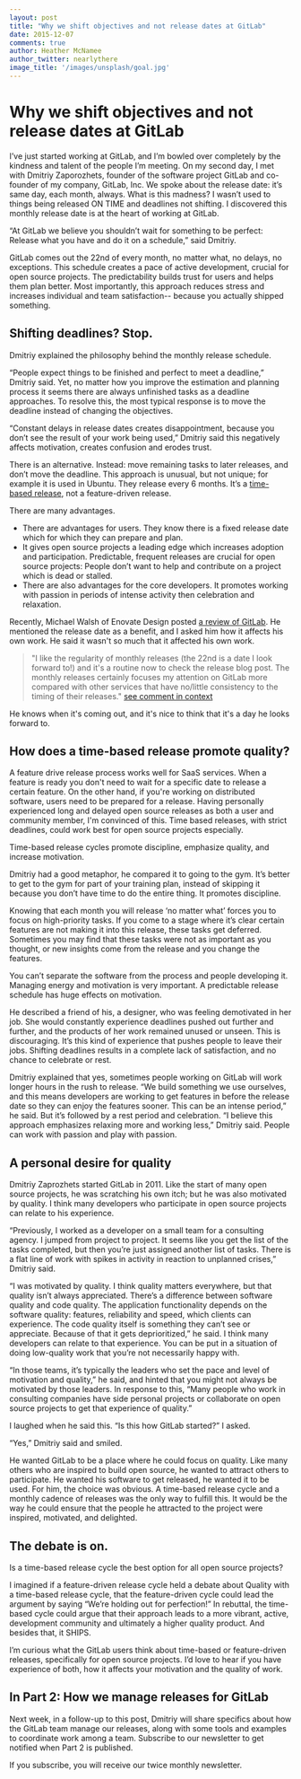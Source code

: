 ```yaml
---
layout: post
title: "Why we shift objectives and not release dates at GitLab"
date: 2015-12-07
comments: true
author: Heather McNamee
author_twitter: nearlythere
image_title: '/images/unsplash/goal.jpg'
---
```


# Why we shift objectives and not release dates at GitLab

I’ve just started working at GitLab, and I’m bowled over completely by the kindness and talent of the people I’m meeting. On my second day, I met with Dmitriy Zaporozhets, founder of the software project GitLab and co-founder of my company, GitLab, Inc. We spoke about the release date: it’s same day, each month, always. What is this madness? I wasn’t used to things being released ON TIME and deadlines not shifting. I discovered this monthly release date is at the heart of working at GitLab. 

“At GitLab we believe you shouldn’t wait for something to be perfect: Release what you have and do it on a schedule,” said Dmitriy. 

<!-- more -->

GitLab comes out the 22nd of every month, no matter what, no delays, no exceptions. This schedule creates a pace of active development, crucial for open source projects. The predictability builds trust for users and helps them plan better. Most importantly, this approach reduces stress and increases individual and team satisfaction-- because you actually shipped something. 

## Shifting deadlines? Stop. 

Dmitriy explained the philosophy behind the monthly release schedule. 

“People expect things to be finished and perfect to meet a deadline,” Dmitriy said. Yet, no matter how you improve the estimation and planning process it seems there are always unfinished tasks as a deadline approaches. To resolve this, the most typical response is to move the deadline instead of changing the objectives. 

“Constant delays in release dates creates disappointment, because you don’t see the result of your work being used,” Dmitriy said this negatively affects motivation, creates confusion and erodes trust. 

There is an alternative. Instead: move remaining tasks to later releases, and don’t move the deadline. This approach is unusual, but not unique; for example it is used in Ubuntu. They release every 6 months. It’s a [time-based release](https://wiki.ubuntu.com/TimeBasedReleases), not a feature-driven release. 

There are many advantages. 

 * There are advantages for users. They know there is a fixed release date which for which they can prepare and plan. 
* It gives open source projects a leading edge which increases adoption and participation. Predictable, frequent releases are crucial for open source projects: People don’t want to help and contribute on a project which is dead or stalled.
* There are also advantages for the core developers. It promotes working with passion in periods of intense activity then celebration and relaxation. 

Recently, Michael Walsh of Enovate Design posted [a review of GitLab](https://www.enovate.co.uk/web-design-blog/2015/11/25/gitlab-review/). He mentioned the release date as a benefit, and I asked him how it affects his own work. He said it wasn't so much that it affected his own work. 

> "I like the regularity of monthly releases (the 22nd is a date I look forward to!) and it's a routine now to check the release blog post. The monthly releases certainly focuses my attention on GitLab more compared with other services that have no/little consistency to the timing of their releases." [see comment in context](https://www.enovate.co.uk/web-design-blog/2015/11/25/gitlab-review/#comment-2379718375)

He knows when it's coming out, and it's nice to think that it's a day he looks forward to.

## How does a time-based release promote quality?

A feature drive release process works well for SaaS services. When a feature is ready you don't need to wait for a specific date to release a certain feature. On the other hand, if you're working on distributed software, users need to be prepared for a release. Having personally experienced long and delayed open source releases as both a user and community member, I'm convinced of this. Time based releases, with strict deadlines, could work best for open source projects especially. 

Time-based release cycles promote discipline, emphasize quality, and increase motivation. 

Dmitriy had a good metaphor, he compared it to going to the gym. It’s better to get to the gym for part of your training plan, instead of skipping it because you don’t have time to do the entire thing. It promotes discipline.

Knowing that each month you will release ‘no matter what’ forces you to focus on high-priority tasks. If you come to a stage where it’s clear certain features are not making it into this release, these tasks get deferred. Sometimes you may find that these tasks were not as important as you thought, or new insights come from the release and you change the features. 

You can’t separate the software from the process and people developing it. Managing energy and motivation is very important. A predictable release schedule has huge effects on motivation. 

He described a friend of his, a designer, who was feeling demotivated in her job. She would constantly experience deadlines pushed out further and further, and the products of her work remained unused or unseen. This is discouraging. It’s this kind of experience that pushes people to leave their jobs. Shifting deadlines results in a complete lack of satisfaction, and no chance to celebrate or rest. 

Dmitriy explained that yes, sometimes people working on GitLab will work longer hours in the rush to release. “We build something we use ourselves, and this means developers are working to get features in before the release date so they can enjoy the features sooner. This can be an intense period,” he said. But it’s followed by a rest period and celebration. “I believe this approach emphasizes relaxing more and working less,” Dmitriy said. People can work with passion and play with passion. 

## A personal desire for quality

Dmitriy Zaprozhets started GitLab in 2011. Like the start of many open source projects, he was scratching his own itch; but he was also motivated by quality. I think many developers who participate in open source projects can relate to his experience. 

“Previously, I worked as a developer on a small team for a consulting agency. I jumped from project to project. It seems like you get the list of the tasks completed, but then you’re just assigned another list of tasks. There is a flat line of work with spikes in activity in reaction to unplanned crises,” Dmitriy said. 

“I was motivated by quality. I think quality matters everywhere, but that quality isn’t always appreciated. There’s a difference between software quality and code quality. The application functionality depends on the software quality: features, reliability and speed, which clients can experience. The code quality itself is something they can’t see or appreciate. Because of that it gets deprioritized,” he said. I think many developers can relate to that experience. You can be put in a situation of doing low-quality work that you’re not necessarily happy with.

“In those teams, it’s typically the leaders who set the pace and level of motivation and quality,” he said, and hinted that you might not always be motivated by those leaders. In response to this, “Many people who work in consulting companies have side personal projects or collaborate on open source projects to get that experience of quality.” 

I laughed when he said this. “Is this how GitLab started?” I asked. 

“Yes,” Dmitriy said and smiled. 

He wanted GitLab to be a place where he could focus on quality. Like many others who are inspired to build open source, he wanted to attract others to participate. He wanted his software to get released, he wanted it to be used. For him, the choice was obvious. A time-based release cycle and a monthly cadence of releases was the only way to fulfill this. It would be the way he could ensure that the people he attracted to the project were inspired, motivated, and delighted. 


## The debate is on.

Is a time-based release cycle the best option for all open source projects? 

I imagined if a feature-driven release cycle held a debate about Quality with a time-based release cycle, that the feature-driven cycle could lead the argument by saying “We’re holding out for perfection!” In rebuttal, the time-based cycle could argue that their approach leads to a more vibrant, active, development community and ultimately a higher quality product. And besides that, it SHIPS. 

I’m curious what the GitLab users think about time-based or feature-driven releases, specifically for open source projects. I’d love to hear if you have experience of both, how it affects your motivation and the quality of work.

## In Part 2: How we manage releases for GitLab

Next week, in a follow-up to this post, Dmitriy will share specifics about how the GitLab team manage our releases, along with some tools and examples to coordinate work among a team. Subscribe to our newsletter to get notified when Part 2 is published.

<script src="//app-ab13.marketo.com/js/forms2/js/forms2.min.js"></script>
<form id="mktoForm_1073"></form>
<script>MktoForms2.loadForm("//app-ab13.marketo.com", "194-VVC-221", 1073);</script>

<p class="newsletter-afterword">
  If you subscribe, you will receive our twice monthly newsletter.
</p>

